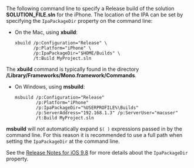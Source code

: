 
The following command line to specify a Release build of the solution **SOLUTION_FILE.sln** for the iPhone. The location of the IPA can be set by specifying the `IpaPackageDir` property on the command line:

- On the Mac, using **xbuild**:

  ```
  xbuild /p:Configuration="Release" \
         /p:Platform="iPhone" \
         /p:IpaPackageDir="$HOME/Builds" \
         /t:Build MyProject.sln
  ```

The **xbuild** command is typically found in the directory **/Library/Frameworks/Mono.framework/Commands**.

- On Windows, using **msbuild**:

  ```
  msbuild /p:Configuration="Release"
          /p:Platform="iPhone"
          /p:IpaPackageDir="%USERPROFILE%\Builds"
          /p:ServerAddress="192.168.1.3" /p:ServerUser="macuser"  
          /t:Build MyProject.sln
  ```

**msbuild** will not automatically expand `$( )` expressions passed in by the command line. For this reason it is recommended to use a full path when setting the `IpaPackageDir` at the command line.

See the [Release Notes for iOS 9.8](https://github.com/xamarin/release-notes-archive/blob/master/release-notes/ios/xamarin.ios_9/xamarin.ios_9.8.md#new-msbuild-property-ipapackagedir-to-customize-ipa-output-location) for more details about the `IpaPackageDir` property.
